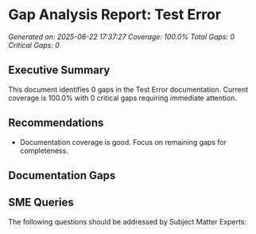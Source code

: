 # Gap Analysis Report: Test Error

*Generated on: 2025-06-22 17:37:27*
*Coverage: 100.0%*
*Total Gaps: 0*
*Critical Gaps: 0*

## Executive Summary

This document identifies 0 gaps in the Test Error documentation.
Current coverage is 100.0% with 0 critical gaps requiring immediate attention.

## Recommendations

- Documentation coverage is good. Focus on remaining gaps for completeness.

## Documentation Gaps

## SME Queries

The following questions should be addressed by Subject Matter Experts:
